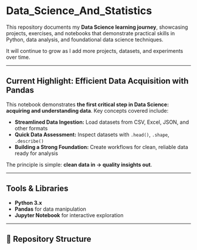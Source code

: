 # Data_Science_And_Statistics


This repository documents my **Data Science learning journey**, showcasing projects, exercises, and notebooks that demonstrate practical skills in Python, data analysis, and foundational data science techniques.  

It will continue to grow as I add more projects, datasets, and experiments over time.

---

##  Current Highlight: Efficient Data Acquisition with Pandas

This notebook demonstrates **the first critical step in Data Science: acquiring and understanding data**. Key concepts covered include:

- **Streamlined Data Ingestion:** Load datasets from CSV, Excel, JSON, and other formats  
- **Quick Data Assessment:** Inspect datasets with `.head()`, `.shape`, `.describe()`  
- **Building a Strong Foundation:** Create workflows for clean, reliable data ready for analysis  

The principle is simple: **clean data in → quality insights out**. 

---

##  Tools & Libraries

- **Python 3.x**  
- **Pandas** for data manipulation  
- **Jupyter Notebook** for interactive exploration  

---

## 📂 Repository Structure

